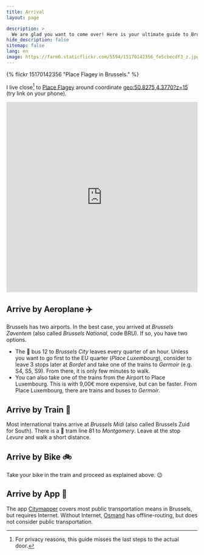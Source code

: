 ```yaml
---
title: Arrival
layout: page

description: >
  We are glad you want to come over! Here is your ultimate guide to Brussels.
hide_description: false
sitemap: false
lang: en
image: https://farm6.staticflickr.com/5594/15170142356_fe5cbecdf3_z.jpg
---
```


{% flickr 15170142356 "Place Flagey in Brussels." %}

I live close[^privacy] to [Place Flagey](https://en.wikipedia.org/wiki/Place_Flagey) around coordinate [geo:50.8275,4.3770?z=15](geo:50.8275,4.3770?z=15&q=50.8275,4.3770) (try link on your phone).

<iframe src="https://www.google.com/maps/embed?pb=!1m18!1m12!1m3!1d10081.020364982125!2d4.371260755055555!3d50.826438757803594!2m3!1f0!2f0!3f0!3m2!1i1024!2i768!4f13.1!3m3!1m2!1s0x0%3A0x0!2zNTDCsDQ5JzM5LjEiTiA0wrAyMiczNy4yIkU!5e0!3m2!1sen!2sbe!4v1526511673979" width="100%" height="500" frameborder="0" style="border:0" allowfullscreen></iframe>

## Arrive by Aeroplane :airplane:

Brussels has two airports. In the best case, you arrived at *Brussels Zaventem* (also called *Brussels National*, code BRU). If so, you have two options.

- The :bus: bus 12 to *Brussels City* leaves every quarter of an hour. Unless you want to go first to the EU quarter (*Place Luxembourg*), consider to leave 3 stops later at *Bordet* and take one of the trains to *Germoir* (e.g. S4, S5, S9). From there, it is only few minutes to walk.
- You can also take one of the trains from the Airport to Place Luxembourg. This is with 9,00€ more expensive, but can be faster. From Place Luxembourg, there are trains and buses to *Germoir*.

## Arrive by Train :bullettrain_side:

Most international trains arrive at *Brussels Midi* (also called Brussels Zuid for South). There is a :tram: tram line 81 to *Montgomery*. Leave at the stop *Levure* and walk a short distance.

## Arrive by Bike :bike:

Take your bike in the train and proceed as explained above. :wink:

## Arrive by App :iphone:

The app [Citymapper](https://citymapper.com/) covers most public transportation means in Brussels, but requires Internet. Without Internet, [Osmand](https://osmand.net/) has offline-routing, but does not consider public transportation.


[^privacy]: For privacy reasons, this guide misses the last steps to the actual door.
